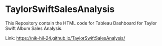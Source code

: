 # TaylorSwiftSalesAnalysis

This Repository contain the HTML code for Tableau Dashboard for Taylor Swift Album Sales Analysis.

Link:  https://nik-hil-24.github.io/TaylorSwiftSalesAnalysis/

